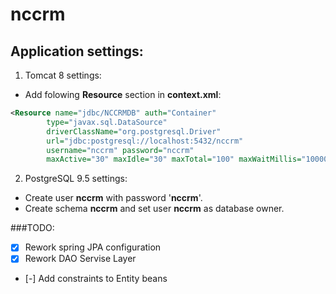 # nccrm
## Application settings:
1. Tomcat 8 settings:
* Add folowing **Resource** section in **context.xml**:
```xml
<Resource name="jdbc/NCCRMDB" auth="Container" 
        type="javax.sql.DataSource"
        driverClassName="org.postgresql.Driver"
        url="jdbc:postgresql://localhost:5432/nccrm"
        username="nccrm" password="nccrm"
        maxActive="30" maxIdle="30" maxTotal="100" maxWaitMillis="10000" initialSize="10"/>
```

2. PostgreSQL 9.5 settings:
* Create user **nccrm** with password '**nccrm**'.
* Create schema **nccrm** and set user **nccrm** as database owner.

###TODO:
- [x] Rework spring JPA configuration
- [x] Rework DAO Servise Layer
- [-] Add constraints to Entity beans
